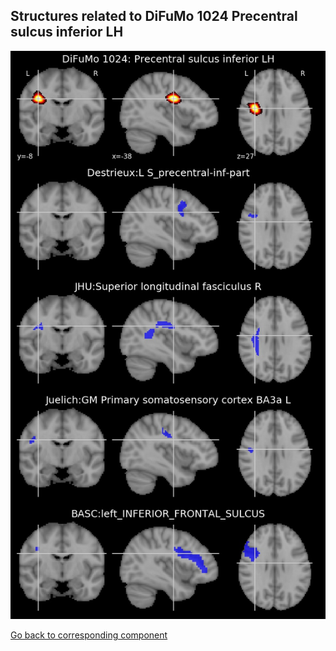 


## Structures related to DiFuMo 1024 Precentral sulcus inferior LH

![791](791.jpg "Structures related to DiFuMo 1024 Precentral sulcus inferior LH")

[Go back to corresponding component](https://parietal-inria.github.io/DiFuMo/1024/html/791.html)